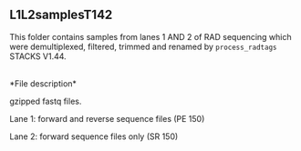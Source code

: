 ## L1L2samplesT142

This folder contains samples from lanes 1 AND 2 of RAD sequencing which were demultiplexed, filtered, trimmed and renamed by `process_radtags` STACKS V1.44.

<br>
*File description*

gzipped fastq files. 

Lane 1: forward and reverse sequence files (PE 150)

Lane 2: forward sequence files only (SR 150)

